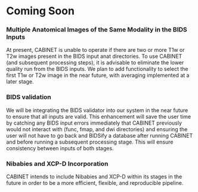 # Coming Soon

### Multiple Anatomical Images of the Same Modality in the BIDS Inputs

At present, CABINET is unable to operate if there are two or more T1w or T2w images present in the BIDS input anat directories. To use CABINET (and subsequent processing steps), it is advisable to eliminate the lower quality run from the BIDS inputs. We plan to add functionality to select the first T1w or T2w image in the near future, with averaging implemented at a later stage.

### BIDS validation

We will be integrating the BIDS validator into our system in the near future to ensure that all inputs are valid. This enhancement will save the user time by catching any BIDS input errors immediately that CABINET previously would not interact with (func, fmap, and dwi directories) and ensuring the user will not have to go back and BIDSify a database after running CABINET and before running a subsequent processing stage. This will ensure consistency between inputs of both stages.

### Nibabies and XCP-D Incorporation

CABINET intends to include Nibabies and XCP-D within its stages in the future in order to be a more efficient, flexible, and reproducible pipeline.
